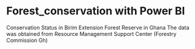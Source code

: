 # Forest_conservation with Power BI
Conservation Status in Birim Extension Forest Reserve in Ghana
The data was obtained from Resource Management Support Center (Forestry Commission Gh)
